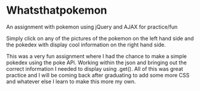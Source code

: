 # Whatsthatpokemon
An assignment with pokemon using jQuery and AJAX for practice/fun

Simply click on any of the pictures of the pokemon on the left hand side and the pokedex with display cool information on the right 
hand side.

This was a very fun assignment where I had the chance to make a simple pokedex using the poke APi. Working within the json and bringing
out the correct information I needed to display using .get(). All of this was great practice and I will be coming back after graduating
to add some more CSS and whatever else I learn to make this more my own.
